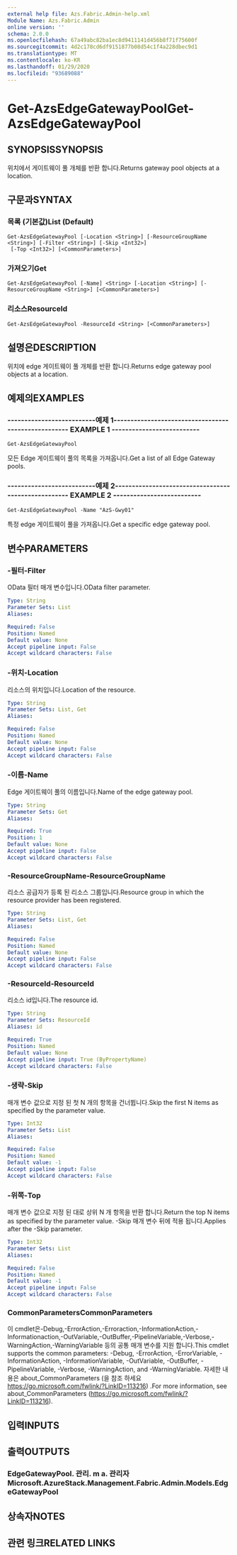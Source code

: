 ```yaml
---
external help file: Azs.Fabric.Admin-help.xml
Module Name: Azs.Fabric.Admin
online version: ''
schema: 2.0.0
ms.openlocfilehash: 67a49abc82ba1ec8d9411141d456b8f71f75600f
ms.sourcegitcommit: 4d2c178cd6df9151877b08d54c1f4a228dbec9d1
ms.translationtype: MT
ms.contentlocale: ko-KR
ms.lasthandoff: 01/29/2020
ms.locfileid: "93689088"
---
```

# <span data-ttu-id="ea377-101">Get-AzsEdgeGatewayPool</span><span class="sxs-lookup"><span data-stu-id="ea377-101">Get-AzsEdgeGatewayPool</span></span>

## <span data-ttu-id="ea377-102">SYNOPSIS</span><span class="sxs-lookup"><span data-stu-id="ea377-102">SYNOPSIS</span></span>
<span data-ttu-id="ea377-103">위치에서 게이트웨이 풀 개체를 반환 합니다.</span><span class="sxs-lookup"><span data-stu-id="ea377-103">Returns gateway pool objects at a location.</span></span>

## <span data-ttu-id="ea377-104">구문과</span><span class="sxs-lookup"><span data-stu-id="ea377-104">SYNTAX</span></span>

### <span data-ttu-id="ea377-105">목록 (기본값)</span><span class="sxs-lookup"><span data-stu-id="ea377-105">List (Default)</span></span>
```
Get-AzsEdgeGatewayPool [-Location <String>] [-ResourceGroupName <String>] [-Filter <String>] [-Skip <Int32>]
 [-Top <Int32>] [<CommonParameters>]
```

### <span data-ttu-id="ea377-106">가져오기</span><span class="sxs-lookup"><span data-stu-id="ea377-106">Get</span></span>
```
Get-AzsEdgeGatewayPool [-Name] <String> [-Location <String>] [-ResourceGroupName <String>] [<CommonParameters>]
```

### <span data-ttu-id="ea377-107">리소스</span><span class="sxs-lookup"><span data-stu-id="ea377-107">ResourceId</span></span>
```
Get-AzsEdgeGatewayPool -ResourceId <String> [<CommonParameters>]
```

## <span data-ttu-id="ea377-108">설명은</span><span class="sxs-lookup"><span data-stu-id="ea377-108">DESCRIPTION</span></span>
<span data-ttu-id="ea377-109">위치에 edge 게이트웨이 풀 개체를 반환 합니다.</span><span class="sxs-lookup"><span data-stu-id="ea377-109">Returns edge gateway pool objects at a location.</span></span>

## <span data-ttu-id="ea377-110">예제의</span><span class="sxs-lookup"><span data-stu-id="ea377-110">EXAMPLES</span></span>

### <span data-ttu-id="ea377-111">--------------------------예제 1--------------------------</span><span class="sxs-lookup"><span data-stu-id="ea377-111">-------------------------- EXAMPLE 1 --------------------------</span></span>
```
Get-AzsEdgeGatewayPool
```

<span data-ttu-id="ea377-112">모든 Edge 게이트웨이 풀의 목록을 가져옵니다.</span><span class="sxs-lookup"><span data-stu-id="ea377-112">Get a list of all Edge Gateway pools.</span></span>

### <span data-ttu-id="ea377-113">--------------------------예제 2--------------------------</span><span class="sxs-lookup"><span data-stu-id="ea377-113">-------------------------- EXAMPLE 2 --------------------------</span></span>
```
Get-AzsEdgeGatewayPool -Name "AzS-Gwy01"
```

<span data-ttu-id="ea377-114">특정 edge 게이트웨이 풀을 가져옵니다.</span><span class="sxs-lookup"><span data-stu-id="ea377-114">Get a specific edge gateway pool.</span></span>

## <span data-ttu-id="ea377-115">변수</span><span class="sxs-lookup"><span data-stu-id="ea377-115">PARAMETERS</span></span>

### <span data-ttu-id="ea377-116">-필터</span><span class="sxs-lookup"><span data-stu-id="ea377-116">-Filter</span></span>
<span data-ttu-id="ea377-117">OData 필터 매개 변수입니다.</span><span class="sxs-lookup"><span data-stu-id="ea377-117">OData filter parameter.</span></span>

```yaml
Type: String
Parameter Sets: List
Aliases: 

Required: False
Position: Named
Default value: None
Accept pipeline input: False
Accept wildcard characters: False
```

### <span data-ttu-id="ea377-118">-위치</span><span class="sxs-lookup"><span data-stu-id="ea377-118">-Location</span></span>
<span data-ttu-id="ea377-119">리소스의 위치입니다.</span><span class="sxs-lookup"><span data-stu-id="ea377-119">Location of the resource.</span></span>

```yaml
Type: String
Parameter Sets: List, Get
Aliases: 

Required: False
Position: Named
Default value: None
Accept pipeline input: False
Accept wildcard characters: False
```

### <span data-ttu-id="ea377-120">-이름</span><span class="sxs-lookup"><span data-stu-id="ea377-120">-Name</span></span>
<span data-ttu-id="ea377-121">Edge 게이트웨이 풀의 이름입니다.</span><span class="sxs-lookup"><span data-stu-id="ea377-121">Name of the edge gateway pool.</span></span>

```yaml
Type: String
Parameter Sets: Get
Aliases: 

Required: True
Position: 1
Default value: None
Accept pipeline input: False
Accept wildcard characters: False
```

### <span data-ttu-id="ea377-122">-ResourceGroupName</span><span class="sxs-lookup"><span data-stu-id="ea377-122">-ResourceGroupName</span></span>
<span data-ttu-id="ea377-123">리소스 공급자가 등록 된 리소스 그룹입니다.</span><span class="sxs-lookup"><span data-stu-id="ea377-123">Resource group in which the resource provider has been registered.</span></span>

```yaml
Type: String
Parameter Sets: List, Get
Aliases: 

Required: False
Position: Named
Default value: None
Accept pipeline input: False
Accept wildcard characters: False
```

### <span data-ttu-id="ea377-124">-ResourceId</span><span class="sxs-lookup"><span data-stu-id="ea377-124">-ResourceId</span></span>
<span data-ttu-id="ea377-125">리소스 id입니다.</span><span class="sxs-lookup"><span data-stu-id="ea377-125">The resource id.</span></span>

```yaml
Type: String
Parameter Sets: ResourceId
Aliases: id

Required: True
Position: Named
Default value: None
Accept pipeline input: True (ByPropertyName)
Accept wildcard characters: False
```

### <span data-ttu-id="ea377-126">-생략</span><span class="sxs-lookup"><span data-stu-id="ea377-126">-Skip</span></span>
<span data-ttu-id="ea377-127">매개 변수 값으로 지정 된 첫 N 개의 항목을 건너뜁니다.</span><span class="sxs-lookup"><span data-stu-id="ea377-127">Skip the first N items as specified by the parameter value.</span></span>

```yaml
Type: Int32
Parameter Sets: List
Aliases: 

Required: False
Position: Named
Default value: -1
Accept pipeline input: False
Accept wildcard characters: False
```

### <span data-ttu-id="ea377-128">-위쪽</span><span class="sxs-lookup"><span data-stu-id="ea377-128">-Top</span></span>
<span data-ttu-id="ea377-129">매개 변수 값으로 지정 된 대로 상위 N 개 항목을 반환 합니다.</span><span class="sxs-lookup"><span data-stu-id="ea377-129">Return the top N items as specified by the parameter value.</span></span>
<span data-ttu-id="ea377-130">-Skip 매개 변수 뒤에 적용 됩니다.</span><span class="sxs-lookup"><span data-stu-id="ea377-130">Applies after the -Skip parameter.</span></span>

```yaml
Type: Int32
Parameter Sets: List
Aliases: 

Required: False
Position: Named
Default value: -1
Accept pipeline input: False
Accept wildcard characters: False
```

### <span data-ttu-id="ea377-131">CommonParameters</span><span class="sxs-lookup"><span data-stu-id="ea377-131">CommonParameters</span></span>
<span data-ttu-id="ea377-132">이 cmdlet은-Debug,-ErrorAction,-Erroraction,-InformationAction,-Informationaction,-OutVariable,-OutBuffer,-PipelineVariable,-Verbose,-WarningAction,-WarningVariable 등의 공통 매개 변수를 지원 합니다.</span><span class="sxs-lookup"><span data-stu-id="ea377-132">This cmdlet supports the common parameters: -Debug, -ErrorAction, -ErrorVariable, -InformationAction, -InformationVariable, -OutVariable, -OutBuffer, -PipelineVariable, -Verbose, -WarningAction, and -WarningVariable.</span></span> <span data-ttu-id="ea377-133">자세한 내용은 about_CommonParameters (을 참조 하세요 https://go.microsoft.com/fwlink/?LinkID=113216) .</span><span class="sxs-lookup"><span data-stu-id="ea377-133">For more information, see about_CommonParameters (https://go.microsoft.com/fwlink/?LinkID=113216).</span></span>

## <span data-ttu-id="ea377-134">입력</span><span class="sxs-lookup"><span data-stu-id="ea377-134">INPUTS</span></span>

## <span data-ttu-id="ea377-135">출력</span><span class="sxs-lookup"><span data-stu-id="ea377-135">OUTPUTS</span></span>

### <span data-ttu-id="ea377-136">EdgeGatewayPool. 관리. m a. 관리자</span><span class="sxs-lookup"><span data-stu-id="ea377-136">Microsoft.AzureStack.Management.Fabric.Admin.Models.EdgeGatewayPool</span></span>

## <span data-ttu-id="ea377-137">상속자</span><span class="sxs-lookup"><span data-stu-id="ea377-137">NOTES</span></span>

## <span data-ttu-id="ea377-138">관련 링크</span><span class="sxs-lookup"><span data-stu-id="ea377-138">RELATED LINKS</span></span>


